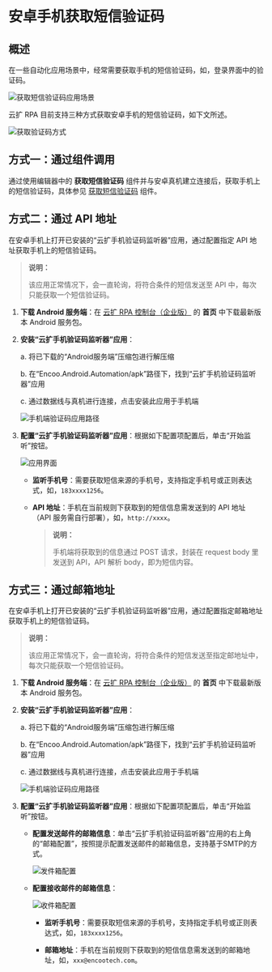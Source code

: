 # 安卓手机获取短信验证码

## 概述

在一些自动化应用场景中，经常需要获取手机的短信验证码，如，登录界面中的验证码。

![获取短信验证码应用场景](https://docimages.blob.core.chinacloudapi.cn/images/BestPractices/smscode20210818.png)

云扩 RPA 目前支持三种方式获取安卓手机的短信验证码，如下文所述。

![获取验证码方式](https://docimages.blob.core.chinacloudapi.cn/images/BestPractices/encoosmslisten20210831.png)

## 方式一：通过组件调用

通过使用编辑器中的 **获取短信验证码** 组件并与安卓真机建立连接后，获取手机上的短信验证码，具体参见 [获取短信验证码](./../Activities/PhoneAutomation/MobileGetSmsCode.md) 组件。

## 方式二：通过 API 地址

在安卓手机上打开已安装的“云扩手机验证码监听器”应用，通过配置指定 API 地址获取手机上的短信验证码。

> **说明：**
>
> 该应用正常情况下，会一直轮询，将符合条件的短信发送至 API 中，每次只能获取一个短信验证码。

1. **下载 Android 服务端**：在 [云扩 RPA 控制台（企业版）](https://console.encoo.com/) 的 **首页** 中下载最新版本 Android 服务包。

2. **安装“云扩手机验证码监听器”应用**：
  
    a. 将已下载的“Android服务端”压缩包进行解压缩

    b. 在“Encoo.Android.Automation/apk”路径下，找到“云扩手机验证码监听器”应用

    c. 通过数据线与真机进行连接，点击安装此应用于手机端

    ![手机端验证码应用路径](https://docimages.blob.core.chinacloudapi.cn/images/BestPractices/apkpath20210831.png)

3. **配置“云扩手机验证码监听器”应用**：根据如下配置项配置后，单击“开始监听”按钮。

    ![应用界面](https://docimages.blob.core.chinacloudapi.cn/images/BestPractices/apipath20210831.jpg)

    - **监听手机号**：需要获取短信来源的手机号，支持指定手机号或正则表达式，如，`183xxxx1256`。
    - **API 地址**：手机在当前规则下获取到的短信信息需发送到的 API 地址（API 服务需自行部署），如，`http://xxxx`。

        > **说明：**
        >
        > 手机端将获取到的信息通过 POST 请求，封装在 request body 里发送到 API，API 解析 body，即为短信内容。

## 方式三：通过邮箱地址

在安卓手机上打开已安装的“云扩手机验证码监听器”应用，通过配置指定邮箱地址获取手机上的短信验证码。

> **说明：**
>
> 该应用正常情况下，会一直轮询，将符合条件的短信发送至指定邮地址中，每次只能获取一个短信验证码。

1. **下载 Android 服务端**：在 [云扩 RPA 控制台（企业版）](https://console.encoo.com/) 的 **首页** 中下载最新版本 Android 服务包。

2. **安装“云扩手机验证码监听器”应用**：
  
    a. 将已下载的“Android服务端”压缩包进行解压缩

    b. 在“Encoo.Android.Automation/apk”路径下，找到“云扩手机验证码监听器”应用

    c. 通过数据线与真机进行连接，点击安装此应用于手机端

    ![手机端验证码应用路径](https://docimages.blob.core.chinacloudapi.cn/images/BestPractices/apkpath20210831.png)

3. **配置“云扩手机验证码监听器”应用**：根据如下配置项配置后，单击“开始监听”按钮。

    - **配置发送邮件的邮箱信息**：单击“云扩手机验证码监听器”应用的右上角的“邮箱配置”，按照提示配置发送邮件的邮箱信息，支持基于SMTP的方式。

        ![发件箱配置](https://docimages.blob.core.chinacloudapi.cn/images/BestPractices/sendmail20210831.jpg)
  
    - **配置接收邮件的邮箱信息**：

        ![收件箱配置](https://docimages.blob.core.chinacloudapi.cn/images/BestPractices/receivemail20210831.jpg)

        - **监听手机号**：需要获取短信来源的手机号，支持指定手机号或正则表达式，如，`183xxxx1256`。

        - **邮箱地址**：手机在当前规则下获取到的短信信息需发送到的邮箱地址，如，`xxx@encootech.com`。
